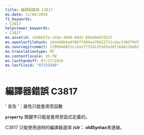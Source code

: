 ```yaml
---
title: 編譯器錯誤 C3817
ms.date: 11/04/2016
f1_keywords:
- C3817
helpviewer_keywords:
- C3817
ms.assetid: c6dbb57a-c65e-4040-8dd2-85bd9d4fd337
ms.openlocfilehash: 14d440b4a4f0b77494aa7b622721cdac336079df
ms.sourcegitcommit: 1f009ab0f2cc4a177f2d1353d5a38f164612bdb1
ms.translationtype: MT
ms.contentlocale: zh-TW
ms.lasthandoff: 07/27/2020
ms.locfileid: "87233349"
---
```

# <a name="compiler-error-c3817"></a>編譯器錯誤 C3817

' 宣告 '：屬性只能套用至函數

**`property`** 關鍵字只能是套用至函式定義的。

C3817 只能使用過時的編譯器選項 **/clr： oldSyntax**來連線。
